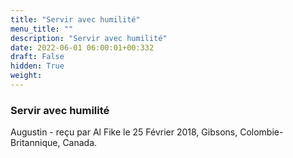 ```yaml
---
title: "Servir avec humilité"
menu_title: ""
description: "Servir avec humilité"
date: 2022-06-01 06:00:01+00:332
draft: False
hidden: True
weight:
---
```

### Servir avec humilité

Augustin - reçu par Al Fike le 25 Février 2018, Gibsons, Colombie-Britannique, Canada.



